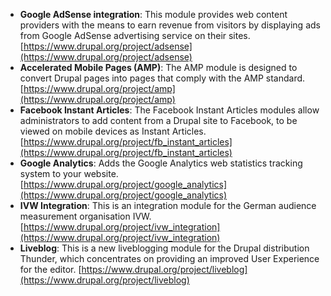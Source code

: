 * **Google AdSense integration**: This module provides web content providers with the means to earn revenue from visitors by displaying ads from Google AdSense advertising service on their sites. [https://www.drupal.org/project/adsense](https://www.drupal.org/project/adsense) 
* **Accelerated Mobile Pages (AMP)**: The AMP module is designed to convert Drupal pages into pages that comply with the AMP standard. [https://www.drupal.org/project/amp](https://www.drupal.org/project/amp) 
* **Facebook Instant Articles**: The Facebook Instant Articles modules allow administrators to add content from a Drupal site to Facebook, to be viewed on mobile devices as Instant Articles. [https://www.drupal.org/project/fb_instant_articles](https://www.drupal.org/project/fb_instant_articles) 
* **Google Analytics**: Adds the Google Analytics web statistics tracking system to your website. [https://www.drupal.org/project/google_analytics](https://www.drupal.org/project/google_analytics) 
* **IVW Integration**: This is an integration module for the German audience measurement organisation IVW. [https://www.drupal.org/project/ivw_integration](https://www.drupal.org/project/ivw_integration) 
* **Liveblog**: This is a new liveblogging module for the Drupal distribution Thunder, which concentrates on providing an improved User Experience for the editor. [https://www.drupal.org/project/liveblog](https://www.drupal.org/project/liveblog) 